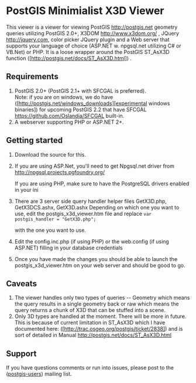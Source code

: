 PostGIS Minimialist X3D Viewer 
================
This viewer is a viewer for viewing PostGIS http://postgis.net geometry queries utilizing PostGIS 2.0+,
 X3DOM http://www.x3dom.org/
, JQuery http://jquery.com, color picker JQuery plugin and a Web server that supports your language of choice (ASP.NET w. npgsql.net utilizing C# or VB.Net)
or PHP.  It is a loose wrapper around the PostGIS ST_AsX3D function ([http://postgis.net/docs/ST_AsX3D.html]) .

Requirements
--------------
 1. PostGIS 2.0+ (PostGIS 2.1+ with SFCGAL is preferred).  
    Note: if you are on windows, we do have ([http://postgis.net/windows_downloads][experimental windows binaries]) for upcoming PostGIS 2.2
	that have SFCGAL https://github.com/Oslandia/SFCGAL built-in.
 2. A webserver supporting PHP or ASP.NET 2+.
 
Getting started
---------------
 1. Download the source for this.
 2. If you are using ASP.Net, you'll need to get Npgsql.net driver 
    from http://npgsql.projects.pgfoundry.org/

	If you are using PHP, make sure to have the PostgreSQL drivers enabled in your ini
 3. There are 3 server side query handler helper files GetX3D.php, GetX3DCS.ashx, GetX3D.ashx
    Depending on which one you want to use, edit the postgis_x3d_viewer.htm file and replace 
	``var postgis_handler = "GetX3D.php";``  
	 
	 with the one you want to use.
	
 4. Edit the config.inc.php (if using PHP) or the web.config (if using ASP.NET) filling in your database credentials
 5. Once you have made the changes you should be able to launch the postgis_x3d_viewer.htm on your web server and should be good to go.

Caveats
--------------- 
 1. The viewer handles only two types of queries -- Geometry which means the query results in a single geometry back
    or raw  which means the query returns a chunk of X3D that can be stuffed into a scene.
 2. Only 3D types are handled at the moment.  There will be more in future.  This is because of current limitation in ST_AsX3D
    which I have documented here: ([http://trac.osgeo.org/postgis/ticket/2838]) and is sort of detailed in Manual
	http://postgis.net/docs/ST_AsX3D.html
	

Support
------------
If you have questions comments or run into issues, please post to the ([postgis-users][]) mailing list.




[postgis-site]:   http://postgis.net/
[postgis-users]:  http://lists.osgeo.org/mailman/listinfo/postgis-users